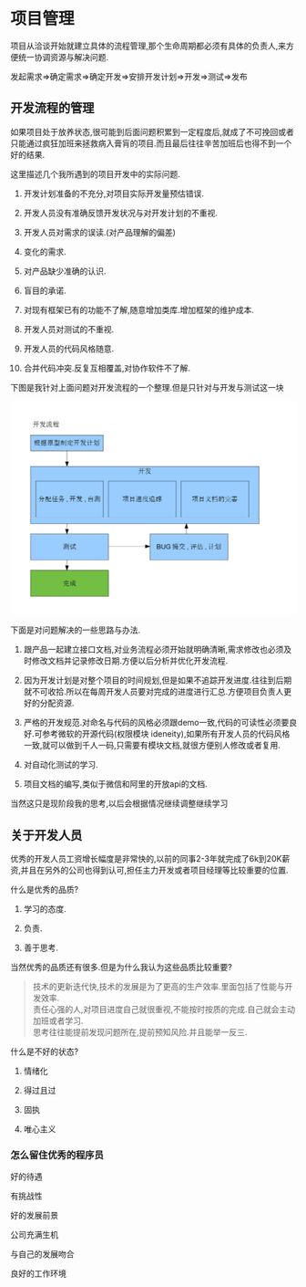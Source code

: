 # 项目管理

项目从洽谈开始就建立具体的流程管理,那个生命周期都必须有具体的负责人,来方便统一协调资源与解决问题.

发起需求=>确定需求=>确定开发=>安排开发计划=>开发=>测试=>发布

## 开发流程的管理

如果项目处于放养状态,很可能到后面问题积累到一定程度后,就成了不可挽回或者只能通过疯狂加班来拯救病入膏肓的项目.而且最后往往辛苦加班后也得不到一个好的结果.

这里描述几个我所遇到的项目开发中的实际问题.

1. 开发计划准备的不充分,对项目实际开发量预估错误.

2. 开发人员没有准确反馈开发状况与对开发计划的不重视.

3. 开发人员对需求的误读.(对产品理解的偏差)

4. 变化的需求.

5. 对产品缺少准确的认识.

6. 盲目的承诺.

7. 对现有框架已有的功能不了解,随意增加类库.增加框架的维护成本.

8. 开发人员对测试的不重视.

9. 开发人员的代码风格随意.

10. 合并代码冲突.反复互相覆盖,对协作软件不了解.

下图是我针对上面问题对开发流程的一个整理.但是只针对与开发与测试这一块

![img](/%E5%85%AC%E5%8F%B8%E7%AE%A1%E7%90%86/img/%E8%BD%AF%E4%BB%B6%E5%BC%80%E5%8F%91.png?raw=true)

下面是对问题解决的一些思路与办法.

1. 跟产品一起建立接口文档,对业务流程必须开始就明确清晰,需求修改也必须及时修改文档并记录修改日期.方便以后分析并优化开发流程.

2. 因为开发计划是对整个项目的时间规划,但是如果不追踪开发进度.往往到后期就不可收拾.所以在每周开发人员要对完成的进度进行汇总.方便项目负责人更好的分配资源.

3. 严格的开发规范.对命名与代码的风格必须跟demo一致,代码的可读性必须要良好.可参考微软的开源代码(权限模块 ideneity),如果所有开发人员的代码风格一致,就可以做到千人一码,只需要有模块文档,就很方便别人修改或者复用.

4. 对自动化测试的学习.

5. 项目文档的编写,类似于微信和阿里的开放api的文档.

当然这只是现阶段我的思考,以后会根据情况继续调整继续学习

## 关于开发人员

优秀的开发人员工资增长幅度是非常快的,以前的同事2-3年就完成了6k到20K薪资,并且在另外的公司也得到认可,担任主力开发或者项目经理等比较重要的位置.

什么是优秀的品质?

1. 学习的态度.

2. 负责.

3. 善于思考.

当然优秀的品质还有很多.但是为什么我认为这些品质比较重要?

> 技术的更新迭代快,技术的发展是为了更高的生产效率.里面包括了性能与开发效率.</br>
> 责任心强的人,对项目进度自己就很重视,不能按时按质的完成.自己就会主动加班或者学习.</br>
> 思考往往能提前发现问题所在,提前预知风险.并且能举一反三.</br>

什么是不好的状态?

1. 情绪化

2. 得过且过

3. 固执

4. 唯心主义

### 怎么留住优秀的程序员

好的待遇

有挑战性

好的发展前景

公司充满生机

与自己的发展吻合

良好的工作环境
